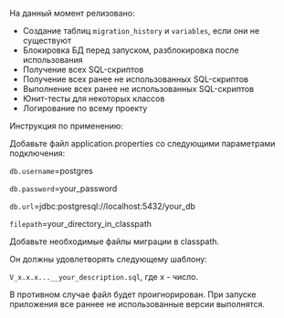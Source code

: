 На данный момент релизовано:
- Создание таблиц `migration_history` и `variables`, если они не существуют
- Блокировка БД перед запуском, разблокировка после использования
- Получение всех SQL-скриптов
- Получение всех ранее не использованных SQL-скриптов
- Выполнение всех ранее не использованных SQL-скриптов
- Юнит-тесты для некоторых классов
- Логирование по всему проекту

Инструкция по применению: 

Добавьте файл application.properties со следующими параметрами подключения:

`db.username`=postgres

`db.password`=your_password

`db.url`=jdbc:postgresql://localhost:5432/your_db

`filepath`=your_directory_in_classpath

Добавьте необходимые файлы миграции в classpath.

Он должны удовлетворять следующему шаблону:

`V_x.x.x...__your_description.sql`, где x - число.

В противном случае файл будет проигнорирован.
При запуске приложения все раннее не использованные версии выполнятся.

